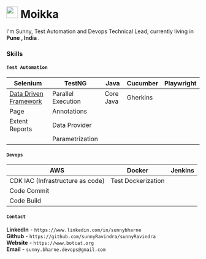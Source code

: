 <h1><img src="https://emojis.slackmojis.com/emojis/images/1531849430/4246/blob-sunglasses.gif?1531849430" width="30"/>  Moikka </h1>

<p>I'm Sunny, Test Automation and Devops Technical Lead, currently living in <b>Pune , India </b>.</p>

### Skills


#### `Test Automation`
| Selenium | TestNG | Java | Cucumber | Playwright |
| -- | -- | -- | -- | -- |
| [Data Driven Framework](https://github.com/sunnyRavindra/DataDrivenFramework) | Parallel Execution | Core Java | Gherkins |
| Page | Annotations | 
| Extent Reports | Data Provider |  
|  | Parametrization |

#### `Devops`
| AWS | Docker | Jenkins | 
| -- | -- | -- |
| CDK IAC (Infrastructure as code) | Test Dockerization |
| Code Commit | 
| Code Build |  

#### `Contact`
**LinkedIn** - `https://www.linkedin.com/in/sunnybharne` <br>
**Github** - `https://github.com/sunnyRavindra/sunnyRavindra` <br>
**Website** - `https://www.botcat.org` <br>
**Email** - `sunny.bharne.devops@gmail.com`




